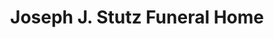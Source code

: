 ---
title: "Joseph J. Stutz Funeral Home"
url: /mount-carmel/joseph-j-stutz-funeral-home/
shop: funeral directors
---